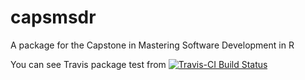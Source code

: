 # capsmsdr
A package for the Capstone in Mastering Software Development in R 

You can see Travis package test from [![Travis-CI Build Status](https://travis-ci.org/evandeilton/msdr.svg?branch=master)](https://travis-ci.org/evandeilton/capsmsdr)

